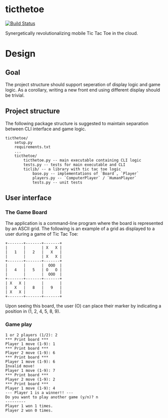# ticthetoe

[![Build Status](https://secure.travis-ci.org/enginous/tictascii.png?branch=master)](https://travis-ci.org/enginous/tictascii)

Synergetically revolutionalizing mobile Tic Tac Toe in the cloud.

# Design

## Goal

The project structure should support seperation of display logic and game
logic.  As a corollary, writing a new front end using different display
should be trivial.

## Project structure

The following package structure is suggested to maintain separation
between CLI interface and game logic.

    ticthetoe/
        setup.py
        requirements.txt
        ...
        ticthetoe/
            ticthetoe.py -- main executable containing CLI logic
            tests.py -- tests for main executable and CLI
            ticlib/ -- a library with tic tac toe logic
                base.py -- implementations of `Board`, `Player`
                players.py -- `ComputerPlayer` / `HumanPlayer`
                tests.py -- unit tests


## User interface

### The Game Board

The application is a command-line program where the board is represented by
an ASCII grid.  The following is an example of a grid as displayed to a user
during a game of Tic Tac Toe:

    +-------+-------+-------+
    |       |       | X   X |
    |   1   |   2   |   X   |
    |       |       | X   X |
    +-------+-------+-------+
    |       |       |  OOO  |
    |   4   |   5   | O   O |
    |       |       |  OOO  |
    +-------+-------+-------+
    | X   X |       |       |
    |   X   |   8   |   9   |
    | X   X |       |       |
    +-------+-------+-------+

Upon seeing this board, the user (O) can place their marker by indicating a
position in (1, 2, 4, 5, 8, 9).

### Game play

    1 or 2 players (1/2): 2 
    *** Print board ***
    Player 1 move (1-9): 1
    *** Print board ***
    Player 2 move (1-9): 6
    *** Print board ***
    Player 1 move (1-9): 6
    Invalid move!
    Player 1 move (1-9): 7
    *** Print board ***
    Player 2 move (1-9): 2
    *** Print board ***
    Player 1 move (1-9): 4
    --- Player 1 is a winner!! ---
    Do you want to play another game (y/n)? n
    ---------
    Player 1 won 1 times.
    Player 2 won 0 times.
